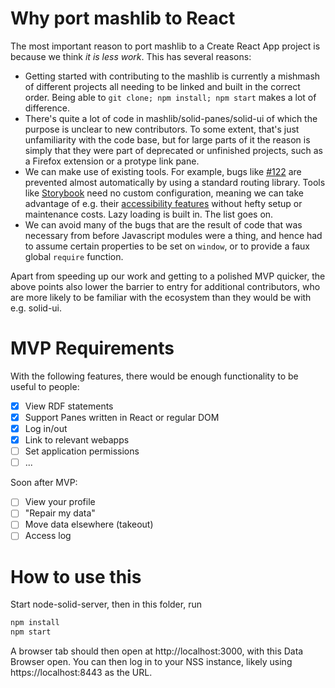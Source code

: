 # Why port mashlib to React

The most important reason to port mashlib to a Create React App project is because we think *it is less work*. This has several reasons:

- Getting started with contributing to the mashlib is currently a mishmash of different projects all needing to be linked and built in the correct order. Being able to `git clone; npm install; npm start` makes a lot of difference.
- There's quite a lot of code in mashlib/solid-panes/solid-ui of which the purpose is unclear to new contributors. To some extent, that's just unfamiliarity with the code base, but for large parts of it the reason is simply that they were part of deprecated or unfinished projects, such as a Firefox extension or a protype link pane.
- We can make use of existing tools. For example, bugs like [#122](https://github.com/solid/solid-panes/issues/122) are prevented almost automatically by using a standard routing library. Tools like [Storybook](https://storybook.js.org/) need no custom configuration, meaning we can take advantage of e.g. their [accessibility features](https://github.com/storybookjs/storybook/tree/master/addons/a11y) without hefty setup or maintenance costs. Lazy loading is built in. The list goes on.
- We can avoid many of the bugs that are the result of code that was necessary from before Javascript modules were a thing, and hence had to assume certain properties to be set on `window`, or to provide a faux global `require` function.

Apart from speeding up our work and getting to a polished MVP quicker, the above points also lower the barrier to entry for additional contributors, who are more likely to be familiar with the ecosystem than they would be with e.g. solid-ui.

# MVP Requirements

With the following features, there would be enough functionality to be useful to people:

- [x] View RDF statements
- [x] Support Panes written in React or regular DOM
- [x] Log in/out
- [x] Link to relevant webapps
- [ ] Set application permissions
- [ ] ...

Soon after MVP:
- [ ] View your profile
- [ ] "Repair my data"
- [ ] Move data elsewhere (takeout)
- [ ] Access log

# How to use this

Start node-solid-server, then in this folder, run

```bash
npm install
npm start
```

A browser tab should then open at http://localhost:3000, with this Data Browser open. You can then log in to your NSS instance, likely using https://localhost:8443 as the URL.

